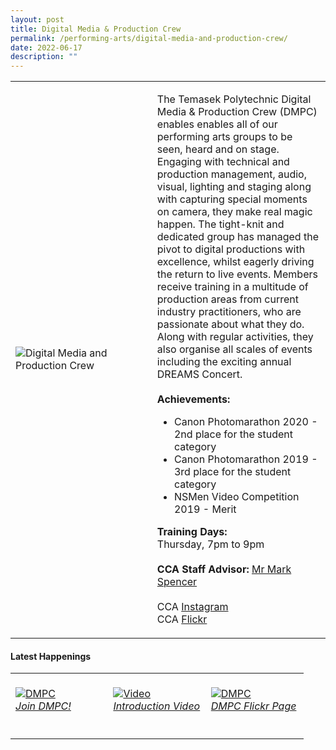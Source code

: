 ```yaml
---
layout: post
title: Digital Media & Production Crew
permalink: /performing-arts/digital-media-and-production-crew/
date: 2022-06-17
description: ""
---
```

<div>
<table>
    <tr>
        <td style="width:45%"><image src="/images/Arts/DMPC.png" style="display:block;margin-left:auto;margin-right:auto;" alt="Digital Media and Production Crew"></image></td>
        <td>
            <p>
                The Temasek Polytechnic Digital Media & Production Crew (DMPC) enables enables all of our performing arts groups to be seen, heard and on stage. Engaging with technical and production management, audio, visual, lighting and staging along with capturing special moments on camera, they make real magic happen. The tight-knit and dedicated group has managed the pivot to digital productions with excellence, whilst eagerly driving the return to live events. Members receive training in a multitude of production areas from current industry practitioners, who are passionate about what they do. Along with regular activities, they also organise all scales of events including the exciting annual DREAMS Concert.<br>
                <br>
                <b>Achievements:</b><br>
                <ul>
                <li>Canon Photomarathon 2020 - 2nd place for the student category</li>
                <li>Canon Photomarathon 2019 - 3rd place for the student category</li>
                <li>NSMen Video Competition 2019 - Merit</li>
                </ul>
            </p>
            <p>
                <b>Training Days:</b><br>
                Thursday, 7pm to 9pm<br>
                <br>
                <b>CCA Staff Advisor:</b> <a href="mailto:Mark_Spencer@tp.edu.sg">Mr Mark Spencer</a><br>
                <br>
                CCA <a href="https://www.instagram.com/tp.dmpc">Instagram</a>
							<br>
							CCA <a href="https://www.flickr.com/photos/digitalmediacrewtp/albums">Flickr</a>
            </p>
        </td>
    </tr>
</table>
</div>

#### Latest Happenings

<table>
    <tr>
        <td style="width:33%"><br>
            <a href="https://www.instagram.com/p/CdAuZJ3J8o7/">
                <image src="/images/Arts/DMPC_Join DMPC.png" style="display:block;margin-left:auto;margin-right:auto;" alt="DMPC">
                <h6 style="margin-top:0%">Join DMPC!</h6>
                </image>
            </a>
        </td>
        <td style="width:33%"><br>
            <a href="https://www.instagram.com/p/Ccxkq7UpUca/">
                <image src="/images/Arts/DMPC_Introduction Video.png" style="display:block;margin-left:auto;margin-right:auto;" alt="Video">
                <h6 style="margin-top:0%">Introduction Video</h6>
                </image>
            </a>
        </td>
        <td style="width:33%"><br>
            <a href="https://www.flickr.com/photos/digitalmediacrewtp/albums">
                <image src="/images/Arts/DMPC_Flickr.png" style="display:block;margin-left:auto;margin-right:auto;" alt="DMPC">
                <h6 style="margin-top:0%">DMPC Flickr Page</h6>    
                </image>
            </a>
        </td>
    </tr>
</table>